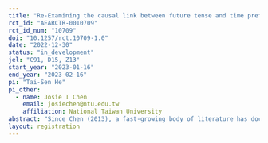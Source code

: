 ```yaml
---
title: "Re-Examining the causal link between future tense and time preference: evidence from English monolinguals"
rct_id: "AEARCTR-0010709"
rct_id_num: "10709"
doi: "10.1257/rct.10709-1.0"
date: "2022-12-30"
status: "in_development"
jel: "C91, D15, Z13"
start_year: "2023-01-16"
end_year: "2023-02-16"
pi: "Tai-Sen He"
pi_other:
  - name: Josie I Chen
    email: josiechen@ntu.edu.tw
    affiliation: National Taiwan University
abstract: "Since Chen (2013), a fast-growing body of literature has documented abundant supporting evidence for the linguistic-savings hypothesis (LSH). Despite this influx of research, direct causal evidence is limited. In the present study, we will re-examine the LSH within English, a strong future time reference language, using English monolingual subjects. In our experiment, participants will be randomly assigned to either "will" or "no will" condition and make a series of binary decisions in a standard time preference task, choosing between an immediate, smaller reward, versus a delayed larger reward. In the "will" condition, the delayed rewards will be described using future tense, whereas, in the "no will" condition, the delayed rewards will be described using present tense by omitting the future tense marking."
layout: registration
---
```


